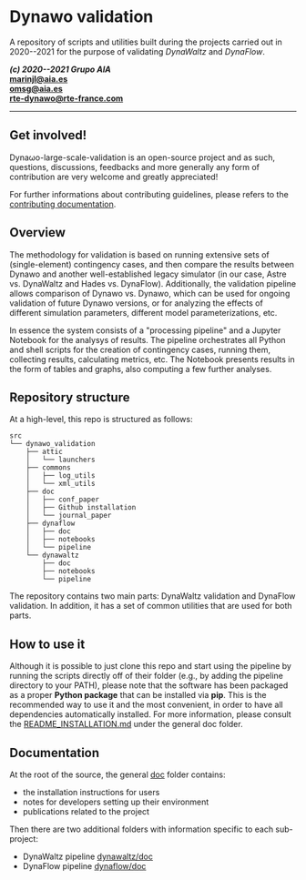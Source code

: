
Dynawo validation
=================

A repository of scripts and utilities built during the
projects carried out in 2020--2021 for the purpose of validating
*DynaWaltz* and *DynaFlow*.

***(c) 2020--2021 Grupo AIA***  
**marinjl@aia.es**  
**omsg@aia.es**     
**rte-dynawo@rte-france.com**

-------------------------------------------------------------------------------

## Get involved!

Dyna&omega;o-large-scale-validation is an open-source project and as such, questions, discussions, feedbacks and more generally any form of contribution are very welcome and greatly appreciated!

For further informations about contributing guidelines, please refers to the [contributing documentation](https://github.com/dynawo/.github/blob/master/CONTRIBUTING.md).

## Overview

The methodology for validation is based on running extensive sets of
(single-element) contingency cases, and then compare the results
between Dynawo and another well-established legacy simulator (in our
case, Astre vs. DynaWaltz and Hades vs. DynaFlow).  Additionally, the
validation pipeline allows comparison of Dynawo vs. Dynawo, which can
be used for ongoing validation of future Dynawo versions, or for
analyzing the effects of different simulation parameters, different
model parameterizations, etc.

In essence the system consists of a "processing pipeline" and a
Jupyter Notebook for the analysys of results. The pipeline
orchestrates all Python and shell scripts for the creation of
contingency cases, running them, collecting results, calculating
metrics, etc. The Notebook presents results in the form of tables and
graphs, also computing a few further analyses.


## Repository structure

At a high-level, this repo is structured as follows:

```
src
└── dynawo_validation
    ├── attic
    │   └── launchers
    ├── commons
    │   ├── log_utils
    │   └── xml_utils
    ├── doc
    │   ├── conf_paper
    │   ├── Github installation
    │   └── journal_paper
    ├── dynaflow
    │   ├── doc
    │   ├── notebooks
    │   └── pipeline
    └── dynawaltz
        ├── doc
        ├── notebooks
        └── pipeline
```

[comment]: <> (tree view obtained with: tree -d -L 3 -I '*.egg-info' src)

The repository contains two main parts: DynaWaltz validation and
DynaFlow validation. In addition, it has a set of common utilities
that are used for both parts.



## How to use it

Although it is possible to just clone this repo and start using the
pipeline by running the scripts directly off of their folder (e.g., by
adding the pipeline directory to your PATH), please note that the
software has been packaged as a proper **Python package** that can be
installed via **pip**. This is the recommended way to use it and the
most convenient, in order to have all dependencies automatically
installed.  For more information, please consult the
[README_INSTALLATION.md](src/dynawo_validation/doc/README_INSTALLATION.MD)
under the general doc folder.



## Documentation

At the root of the source, the general [doc](/src/dynawo_validation/doc)
folder contains:
  * the installation instructions for users
  * notes for developers setting up their environment
  * publications related to the project

Then there are two additional folders with information specific to each sub-project:
  * DynaWaltz pipeline [dynawaltz/doc](src/dynawo_validation/dynawaltz/doc)
  * DynaFlow pipeline [dynaflow/doc](src/dynawo_validation/dynaflow/doc)

